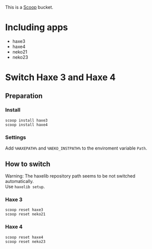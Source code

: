 This is a [Scoop](https://scoop.sh/) bucket.

# Including apps

- haxe3
- haxe4
- neko21
- neko23


# Switch Haxe 3 and Haxe 4

## Preparation

### Install

```
scoop install haxe3
scoop install haxe4
```

### Settings

Add `%HAXEPATH%` and `%NEKO_INSTPATH%` to the enviroment variable `Path`.


## How to switch

Warning: The haxelib repository path seems to be not switched automatically.  
Use `haxelib setup`.

### Haxe 3

```
scoop reset haxe3
scoop reset neko21
```

### Haxe 4

```
scoop reset haxe4
scoop reset neko23
```

